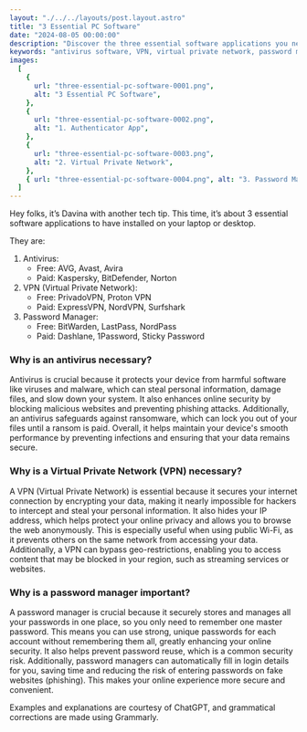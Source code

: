 ```yaml
---
layout: "./../../layouts/post.layout.astro"
title: "3 Essential PC Software"
date: "2024-08-05 00:00:00"
description: "Discover the three essential software applications you need to install on your laptop or desktop for optimal security and performance: antivirus, VPN, and password manager."
keywords: "antivirus software, VPN, virtual private network, password manager, computer security, online safety, malware protection, data encryption, online privacy, cybersecurity tools."
images:
  [
    {
      url: "three-essential-pc-software-0001.png",
      alt: "3 Essential PC Software",
    },
    {
      url: "three-essential-pc-software-0002.png",
      alt: "1. Authenticator App",
    },
    {
      url: "three-essential-pc-software-0003.png",
      alt: "2. Virtual Private Network",
    },
    { url: "three-essential-pc-software-0004.png", alt: "3. Password Manager" },
  ]
---
```


Hey folks, it’s Davina with another tech tip. This time, it’s about 3 essential software applications to have installed on your laptop or desktop.

They are:

1. Antivirus:
   - Free: AVG, Avast, Avira
   - Paid: Kaspersky, BitDefender, Norton
1. VPN (Virtual Private Network):
   - Free: PrivadoVPN, Proton VPN
   - Paid: ExpressVPN, NordVPN, Surfshark
1. Password Manager:
   - Free: BitWarden, LastPass, NordPass
   - Paid: Dashlane, 1Password, Sticky Password

### Why is an antivirus necessary?

Antivirus is crucial because it protects your device from harmful software like viruses and malware, which can steal personal information, damage files, and slow down your system. It also enhances online security by blocking malicious websites and preventing phishing attacks. Additionally, an antivirus safeguards against ransomware, which can lock you out of your files until a ransom is paid. Overall, it helps maintain your device's smooth performance by preventing infections and ensuring that your data remains secure.

### Why is a Virtual Private Network (VPN) necessary?

A VPN (Virtual Private Network) is essential because it secures your internet connection by encrypting your data, making it nearly impossible for hackers to intercept and steal your personal information. It also hides your IP address, which helps protect your online privacy and allows you to browse the web anonymously. This is especially useful when using public Wi-Fi, as it prevents others on the same network from accessing your data. Additionally, a VPN can bypass geo-restrictions, enabling you to access content that may be blocked in your region, such as streaming services or websites.

### Why is a password manager important?

A password manager is crucial because it securely stores and manages all your passwords in one place, so you only need to remember one master password. This means you can use strong, unique passwords for each account without remembering them all, greatly enhancing your online security. It also helps prevent password reuse, which is a common security risk. Additionally, password managers can automatically fill in login details for you, saving time and reducing the risk of entering passwords on fake websites (phishing). This makes your online experience more secure and convenient.

Examples and explanations are courtesy of ChatGPT, and grammatical corrections are made using Grammarly.
